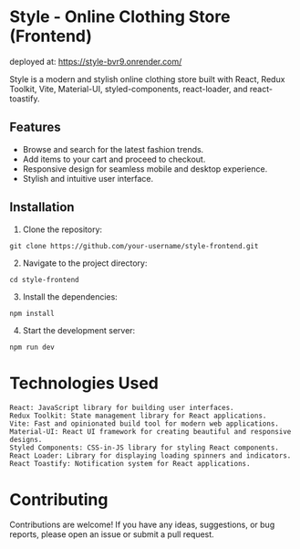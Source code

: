 # Style - Online Clothing Store (Frontend)

deployed at: https://style-bvr9.onrender.com/

Style is a modern and stylish online clothing store built with React, Redux Toolkit, Vite, Material-UI, styled-components, react-loader, and react-toastify.

## Features

- Browse and search for the latest fashion trends.
- Add items to your cart and proceed to checkout.
- Responsive design for seamless mobile and desktop experience.
- Stylish and intuitive user interface.

## Installation

1. Clone the repository:
```shell
git clone https://github.com/your-username/style-frontend.git
```  
2. Navigate to the project directory:
```shell
cd style-frontend
 ```
3. Install the dependencies:
```shell
npm install
 ```
4. Start the development server:
```shell
npm run dev
 ```
 
 # Technologies Used

    React: JavaScript library for building user interfaces.
    Redux Toolkit: State management library for React applications.
    Vite: Fast and opinionated build tool for modern web applications.
    Material-UI: React UI framework for creating beautiful and responsive designs.
    Styled Components: CSS-in-JS library for styling React components.
    React Loader: Library for displaying loading spinners and indicators.
    React Toastify: Notification system for React applications.

# Contributing

Contributions are welcome! If you have any ideas, suggestions, or bug reports, please open an issue or submit a pull request.
